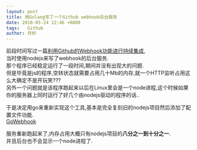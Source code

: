 ```yaml
---
layout: post
title: 用Golang写了一个Github webhook后台服务
date: 2018-05-24 12:46 +0800
tags:   Github
author: 月杪
---
```



前段时间写过一篇[利用Github的Webhook功能进行持续集成](https://moonagic.com/continuous-integration-with-github-webhook/),  
当时使用nodejs来写了webhook的后台服务.  
那个程序已经稳定运行了一段时间,期间并没有出现大的问题.  
但是毕竟是js的程序,空转状态就需要占用几十Mb的内存,就一个HTTP监听占用这么大确定不是开玩笑???  
另外一个问题就是该程序跑起来以后在Linux里会是一个node进程,这个时候如果你的服务器上同时运行了好几个由nodejs驱动的程序的话..

于是决定用go来重新实现这个工具,基本是完全复刻旧的nodejs项目然后添加了配置文件功能.  
[GoWebhook](https://github.com/moonagic/GoWebhook)

服务重新跑起来了,内存占用大概只有nodejs项目的**八分之一到十分之一**.  
并且后台也不会显示一个node进程了.